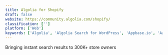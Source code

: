 ```yaml
---
title: Algolia for Shopify
draft: false 
website: https://community.algolia.com/shopify/
classification: ['']
platform: ['Web']
keywords: ['Algolia', 'Algolia Search for WordPress', 'Appbase.io', 'Azure Search', 'Cludo Site Search', 'Denote', 'Descript', 'DocSearch', 'Expertrec Search Engine', 'Kueri Platform', 'Meili Search', 'OpenSearchServer', 'React Jobs', 'Swift ElasticSearch Client', 'Xapian']
---
```

Bringing instant search results to 300K+ store owners